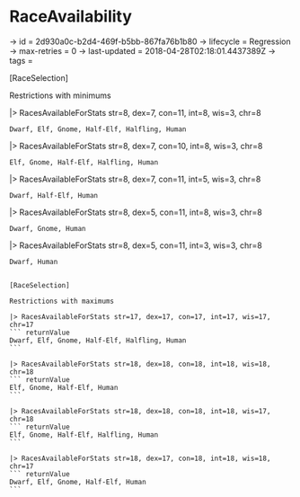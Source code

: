 # RaceAvailability

-> id = 2d930a0c-b2d4-469f-b5bb-867fa76b1b80
-> lifecycle = Regression
-> max-retries = 0
-> last-updated = 2018-04-28T02:18:01.4437389Z
-> tags = 

[RaceSelection]

Restrictions with minimums

|> RacesAvailableForStats str=8, dex=7, con=11, int=8, wis=3, chr=8
``` returnValue
Dwarf, Elf, Gnome, Half-Elf, Halfling, Human
```

|> RacesAvailableForStats str=8, dex=7, con=10, int=8, wis=3, chr=8
``` returnValue
Elf, Gnome, Half-Elf, Halfling, Human
```

|> RacesAvailableForStats str=8, dex=7, con=11, int=5, wis=3, chr=8
``` returnValue
Dwarf, Half-Elf, Human
```

|> RacesAvailableForStats str=8, dex=5, con=11, int=8, wis=3, chr=8
``` returnValue
Dwarf, Gnome, Human
```

|> RacesAvailableForStats str=8, dex=5, con=11, int=3, wis=3, chr=8
``` returnValue
Dwarf, Human
```

~~~

[RaceSelection]

Restrictions with maximums

|> RacesAvailableForStats str=17, dex=17, con=17, int=17, wis=17, chr=17
``` returnValue
Dwarf, Elf, Gnome, Half-Elf, Halfling, Human
```

|> RacesAvailableForStats str=18, dex=18, con=18, int=18, wis=18, chr=18
``` returnValue
Elf, Gnome, Half-Elf, Human
```

|> RacesAvailableForStats str=18, dex=18, con=18, int=18, wis=17, chr=18
``` returnValue
Elf, Gnome, Half-Elf, Halfling, Human
```

|> RacesAvailableForStats str=18, dex=17, con=18, int=18, wis=18, chr=17
``` returnValue
Dwarf, Elf, Gnome, Half-Elf, Human
```

~~~
